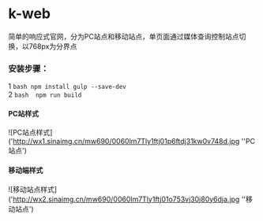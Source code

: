 # k-web
简单的响应式官网，分为PC站点和移动站点，单页面通过媒体查询控制站点切换，以768px为分界点
### 安装步骤：
1 ```bash
npm install gulp --save-dev ```  
2 ```bash 
npm run build ```
#### PC站样式
![PC站点样式]('http://wx1.sinaimg.cn/mw690/0060lm7Tly1ftj01p6ftdj31kw0v748d.jpg
''PC站点')
#### 移动端样式
![移动站点样式]('http://wx2.sinaimg.cn/mw690/0060lm7Tly1ftj01o753vj30j80y6dja.jpg
''移动站点')
